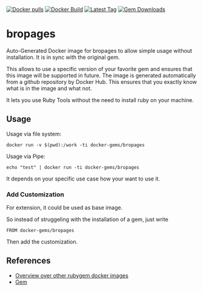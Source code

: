 [![Docker pulls](https://img.shields.io/docker/pulls/rubygem/bropages.svg)](https://hub.docker.com/r/rubygem/bropages/)
[![Docker Build](https://img.shields.io/docker/automated/rubygem/bropages.svg)](https://hub.docker.com/r/rubygem/bropages/)
[![Latest Tag](https://img.shields.io/github/tag/docker-rubygem/bropages.svg)](https://hub.docker.com/r/rubygem/bropages/)
[![Gem Downloads](https://img.shields.io/gem/dt/bropages.svg)](https://rubygems.org/gems/bropages/)
# bropages

Auto-Generated Docker image for bropages to allow simple usage without installation.
It is in sync with the original gem.

This allows to use a specific version of your favorite gem and ensures that this image will be supported in future.
The image is generated automatically from a github repository by Docker Hub.
This ensures that you exactly know what is in the image and what not.

It lets you use Ruby Tools without the need to install ruby on your machine.

## Usage

Usage via file system:

`docker run -v $(pwd):/work -ti docker-gems/bropages`

Usage via Pipe:

`echo "test" | docker run -ti docker-gems/bropages`

It depends on your specific use case how your want to use it.

### Add Customization

For extension, it could be used as base image.

So instead of struggeling with the installation of a gem, just write

`FROM docker-gems/bropages`

Then add the customization.

## References

 - [Overview over other rubygem docker images](https://github.com/thinkbot/docker-rubygem)
 - [Gem](https://rubygems.org/gems/bropages/)
